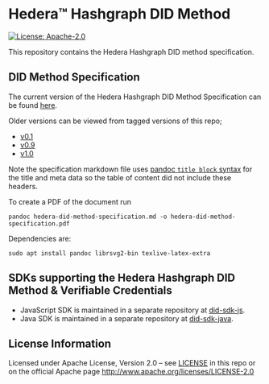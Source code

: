 # Hedera™ Hashgraph DID Method

[![License: Apache-2.0](https://img.shields.io/badge/license-Apache--2.0-green)](LICENSE)

This repository contains the Hedera Hashgraph DID method specification.

## DID Method Specification

The current version of the Hedera Hashgraph DID Method Specification can be found [here](hedera-did-method-specification.md).

Older versions can be viewed from tagged versions of this repo; 
* [v0.1](https://github.com/Meeco/hedera-did-method/releases/tag/v0.1) 
* [v0.9](https://github.com/Meeco/hedera-did-method/releases/tag/v0.9)
* [v1.0](https://github.com/Meeco/hedera-did-method/releases/tag/v1.0)

Note the specification markdown file uses [pandoc `title block` syntax](https://pandoc.org/MANUAL.html#extension-pandoc_title_block) for the title and meta data so the table of content did not include these headers.

To create a PDF of the document run
```
pandoc hedera-did-method-specification.md -o hedera-did-method-specification.pdf
```

Dependencies are:
``` 
sudo apt install pandoc librsvg2-bin texlive-latex-extra
```

## SDKs supporting the Hedera Hashgraph DID Method & Verifiable Credentials

- JavaScript SDK is maintained in a separate repository at [did-sdk-js](https://github.com/hashgraph/did-sdk-js).
- Java SDK is maintained in a separate repository at [did-sdk-java](https://github.com/hashgraph/did-sdk-java).


## License Information

Licensed under Apache License, Version 2.0 – see [LICENSE](LICENSE) in this repo or on the official Apache page  <http://www.apache.org/licenses/LICENSE-2.0>
